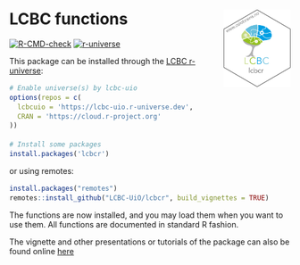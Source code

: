 
<!-- README.md is generated from README.Rmd. Please edit that file -->

# LCBC functions <img src="man/figures/logo.png" align="right" alt="" width="120" />

<!-- badges: start -->

[![R-CMD-check](https://github.com/LCBC-UiO/lcbcr/workflows/R-CMD-check/badge.svg)](https://github.com/LCBC-UiO/lcbcr/actions)
[![r-universe](https://lcbc-uio.r-universe.dev/badges/lcbcr)](https://lcbc-uio.r-universe.dev/ui#packages)
<!-- badges: end -->

This package can be installed through the [LCBC
r-universe](https://lcbc-uio.r-universe.dev/ui#builds):

``` r
# Enable universe(s) by lcbc-uio
options(repos = c(
  lcbcuio = 'https://lcbc-uio.r-universe.dev',
  CRAN = 'https://cloud.r-project.org'
))

# Install some packages
install.packages('lcbcr')
```

or using remotes:

``` r
install.packages("remotes")
remotes::install_github("LCBC-UiO/lcbcr", build_vignettes = TRUE)
```

The functions are now installed, and you may load them when you want to
use them. All functions are documented in standard R fashion.

The vignette and other presentations or tutorials of the package can
also be found online [here](https://lcbc-uio.github.io/lcbcr/)
